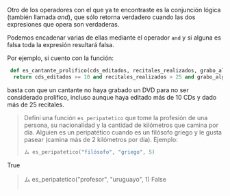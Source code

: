 Otro de los operadores con el que ya te encontraste es la conjunción lógica (también llamada _and_), que sólo retorna verdadero cuando las dos expresiones que opera son verdaderas.

Podemos encadenar varias de ellas mediante el operador `and` y si alguna es falsa toda la expresión resultará falsa.

Por ejemplo, si cuento con la función:

```python
 def es_cantante_prolifico(cds_editados, recitales_realizados, grabo_algun_dvd):
  return cds_editados >= 10 and recitales_realizados > 25 and grabo_algun_dvd
```

basta con que un cantante no haya grabado un DVD para no ser considerado prolífico, incluso aunque haya editado más de 10 CDs y dado más de 25 recitales.

> Definí una función `es_peripatetico` que tome la profesión de una persona, su nacionalidad y la cantidad de kilómetros que camina por día. Alguien es un peripatético cuando es un filósofo griego y le gusta pasear (camina más de 2 kilómetros por día). Ejemplo:
>
> ```python
> ム es_peripatetico("filósofo", "griego", 5)
True
> ム es_peripatetico("profesor", "uruguayo", 1)
False
> ```
